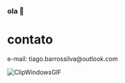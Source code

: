 ### ola 👋
<h1>contato</h1>
e-mail: tiago.barrossilva@outlook.com

![ClipWindowsGIF](https://user-images.githubusercontent.com/97137396/208310787-d01c3db9-52d9-46dc-8842-b68fd6ec5214.gif)
